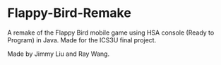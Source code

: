 # Flappy-Bird-Remake
A remake of the Flappy Bird mobile game using HSA console (Ready to Program) in Java. Made for the ICS3U final project.

Made by Jimmy Liu and Ray Wang.
